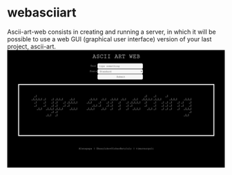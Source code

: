 # webasciiart
Ascii-art-web consists in creating and running a server, in which it will be possible to use a web GUI (graphical user interface) version of your last project, ascii-art.
![screen](./screen.png)
